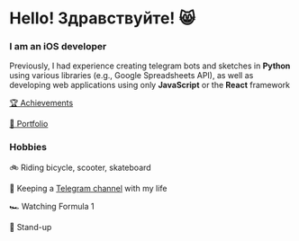 # Hello! Здравствуйте! 😸

### I am an iOS developer

Previously, I had experience creating telegram bots and sketches in **Python** using various libraries (e.g., Google Spreadsheets API), as well as developing web applications using only **JavaScript** or the **React** framework

[🏆 Achievements]()

[💼 Portfolio](https://github.com/htmlprogrammist?tab=repositories)

### Hobbies

🚲 Riding bicycle, scooter, skateboard

📙 Keeping a [Telegram channel](https://t.me/journaler) with my life

🏎 Watching Formula 1

🎤 Stand-up
